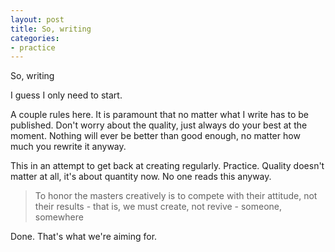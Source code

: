 ```yaml
---
layout: post
title: So, writing
categories:
- practice
---
```

So, writing

I guess I only need to start.

A couple rules here. It is paramount that no matter what I write has to be published. Don't worry about the quality, just always do your best at the moment. Nothing will ever be better than good enough, no matter how much you rewrite it anyway.

This in an attempt to get back at creating regularly. Practice. Quality doesn't matter at all, it's about quantity now. No one reads this anyway.

<blockquote>
  To honor the masters creatively is to compete with their attitude, not their results - that is, we must create, not revive
  - someone, somewhere
</blockquote>

Done. That's what we're aiming for.
